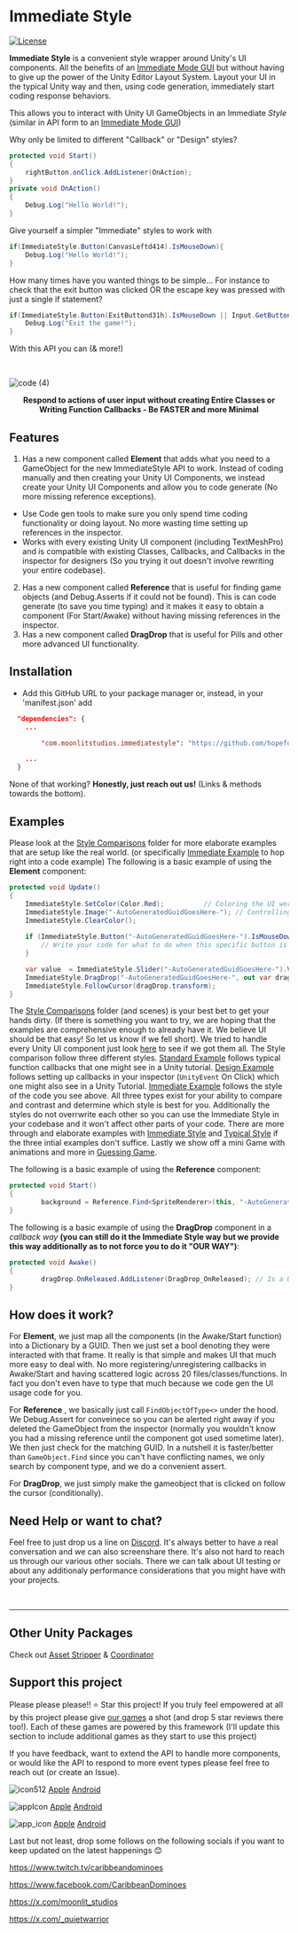 # Immediate Style 
[![License](https://img.shields.io/badge/license-MIT-green)](https://github.com/hopeforsenegal/immediatestyle/blob/master/LICENSE.md)

**Immediate Style** is a convenient style wrapper around Unity's UI components. All the benefits of an [Immediate Mode GUI](https://caseymuratori.com/blog_0001) but without having to give up the power of the Unity Editor Layout System. Layout your UI in the typical Unity way and then, using code generation, immediately start coding response behaviors.

This allows you to interact with Unity UI GameObjects in an Immediate *Style* (similar in API form to an [Immediate Mode GUI](https://caseymuratori.com/blog_0001))

Why only be limited to different "Callback" or "Design" styles?

```cs    
protected void Start()
{
    rightButton.onClick.AddListener(OnAction);
}
private void OnAction()
{
    Debug.Log("Hello World!");
}
```

Give yourself a simpler "Immediate" styles to work with

```cs 
if(ImmediateStyle.Button(CanvasLeftd414).IsMouseDown){
    Debug.Log("Hello World!");
}
```
How many times have you wanted things to be simple... 
For instance to check that the exit button was clicked OR the escape key was pressed with just a single if statement?
```cs 
if(ImmediateStyle.Button(ExitButtond31h).IsMouseDown || Input.GetButtonDown(KeyCode.Escape)){
    Debug.Log("Exit the game!");
}
```
With this API you can (& more!)

<br>

![code (4)](https://github.com/user-attachments/assets/df496928-9f0c-49c2-8e2f-6cb970bc13a8)


<p align="center">
<b>Respond to actions of user input without creating Entire Classes or Writing Function Callbacks - Be FASTER and more Minimal
</b>
<br>
</p>

## Features
1. Has a new component called **Element** that adds what you need to a GameObject for the new ImmediateStyle API to work. Instead of coding manually and then creating your Unity UI Components, we instead create your Unity UI Components and allow you to code generate (No more missing reference exceptions).
* Use Code gen tools to make sure you only spend time coding functionality or doing layout. No more wasting time setting up references in the inspector.
*  Works with every existing Unity UI component (including TextMeshPro) and is compatible with existing Classes, Callbacks, and Callbacks in the inspector for designers (So you trying it out doesn't involve rewriting your entire codebase).
2. Has a new component called **Reference** that is useful for finding game objects (and Debug.Asserts if it could not be found). This is can code generate (to save you time typing) and it makes it easy to obtain a component (For Start/Awake) without having missing references in the inspector.
3. Has a new component called **DragDrop** that is useful for Pills and other more advanced UI functionality.

## Installation

- Add this GitHub URL to your package manager or, instead, in your 'manifest.json' add
```json
  "dependencies": {
	...

    	"com.moonlitstudios.immediatestyle": "https://github.com/hopeforsenegal/com.moonlitstudios.immediatestyle.git",

	...
  }
```

None of that working? **Honestly, just reach out us!** (Links & methods towards the bottom).

## Examples
Please look at the [Style Comparisons](https://github.com/hopeforsenegal/com.moonlitstudios.immediatestyle/blob/main/StyleComparisons~#style-comparison) folder for more elaborate examples that are setup like the real world. (or specifically [Immediate Example](https://github.com/hopeforsenegal/com.moonlitstudios.immediatestyle/blob/main/StyleComparisons~/ImmediateExample.cs) to hop right into a code example) 
The following is a basic example of using the **Element** component: 
```cs
protected void Update()
{
	ImmediateStyle.SetColor(Color.Red);		     // Coloring the UI works like this (and therefore can be done in a batch)
	ImmediateStyle.Image("-AutoGeneratedGuidGoesHere-"); // Controlling (CanvasGroup|Text) works like this
	ImmediateStyle.ClearColor();
	
	if (ImmediateStyle.Button("-AutoGeneratedGuidGoesHere-").IsMouseDown) {	  // Controlling (Toggle|InputField|Dropdown) works like this
	    // Write your code for what to do when this specific button is clicked
	}

	var value  = ImmediateStyle.Slider("-AutoGeneratedGuidGoesHere-").Value; // Controlling Slider works like this
	ImmediateStyle.DragDrop("-AutoGeneratedGuidGoesHere-", out var dragDrop); // Controlling DragDrop works like this
	ImmediateStyle.FollowCursor(dragDrop.transform);
}
```
The [Style Comparisons](https://github.com/hopeforsenegal/com.moonlitstudios.immediatestyle/blob/main/StyleComparisons~#style-comparison) folder (and scenes) is your best bet to get your hands dirty. (If there is something you want to try, we are hoping that the examples are comprehensive enough to already have it. We believe UI should be that easy! So let us know if we fell short). We tried to handle every Unity UI component just look [here](https://github.com/hopeforsenegal/com.moonlitstudios.immediatestyle/blob/main/Runtime/UI/Immediate/ImmediateStyle.cs) to see if we got them all. The Style comparison follow three different styles. [Standard Example](https://github.com/hopeforsenegal/com.moonlitstudios.immediatestyle/blob/main/StyleComparisons~/StandardExample.cs) follows typical function callbacks that one might see in a Unity tutorial. [Design Example](https://github.com/hopeforsenegal/com.moonlitstudios.immediatestyle/blob/main/StyleComparisons~/DesignExample.cs) follows setting up callbacks in your inspector (`UnityEvent` On Click) which one might also see in a Unity Tutorial. [Immediate Example](https://github.com/hopeforsenegal/com.moonlitstudios.immediatestyle/blob/main/StyleComparisons~/ImmediateExample.cs) follows the style of the code you see above. All three types exist for your ability to compare and contrast and determine which style is best for you. Additionally the styles do not overrwrite each other so you can use the Immediate Style in your codebase and it won't affect other parts of your code.
There are more through and elaborate examples with [Immediate Style](https://github.com/hopeforsenegal/com.moonlitstudios.immediatestyle/blob/main/StyleComparisons~/A_ImmediateStyle.cs) and [Typical Style](https://github.com/hopeforsenegal/com.moonlitstudios.immediatestyle/blob/main/StyleComparisons~/A_TypicalStyle.cs) if the three intial examples don't suffice.
Lastly we show off a mini Game with animations and more in [Guessing Game](https://github.com/hopeforsenegal/com.moonlitstudios.immediatestyle/blob/main/GuessingGame~#guessing-game).


The following is a basic example of using the **Reference** component: 
```cs
protected void Start()
{
        background = Reference.Find<SpriteRenderer>(this, "-AutoGeneratedGuidGoesHere-"); // We save you mental anguish and time!
}
```

The following is a basic example of using the **DragDrop** component in a *callback way*  **(you can still do it the Immediate Style way but we provide this way additionally as to not force you to do it "OUR WAY")**: 
```cs
protected void Awake()
{
        dragDrop.OnReleased.AddListener(DragDrop_OnReleased); // Is a UnityEvent so Designers can set OnReleased inspector instead.
}
```

## How does it work?
For **Element**, we just map all the components (in the Awake/Start function) into a Dictionary by a GUID. Then we just set a bool denoting they were interacted with that frame. It really is that simple and makes UI that much more easy to deal with. No more registering/unregistering callbacks in Awake/Start and having scattered logic across 20 files/classes/functions. In fact you don't even have to type that much because we code gen the UI usage code for you.

For **Reference** , we basically just call `FindObjectOfType<>` under the hood. We Debug.Assert for conveinece so you can be alerted right away if you deleted the GameObject from the inspector (normally you wouldn't know you had a missing reference until the component got used sometime later). We then just check for the matching GUID. In a nutshell it is faster/better than `GameObject.Find` since you can't have conflicting names, we only search by component type, and we do a convenient assert.

For **DragDrop**, we just simply make the gameobject that is clicked on follow the cursor (conditionally).

## Need Help or want to chat?
Feel free to just drop us a line on [Discord](https://discord.gg/8y87EEaftE). It's always better to have a real conversation and we can also screenshare there. It's also not hard to reach us through our various other socials. There we can talk about UI testing or about any additionaly performance considerations that you might have with your projects.

</br>

___
## Other Unity Packages
Check out [Asset Stripper](https://github.com/hopeforsenegal/com.moonlitstudios.assetstripper) & [Coordinator](https://github.com/hopeforsenegal/com.moonlitstudios.coordinator)

## Support this project 
Please please please!! ⭐ Star this project! If you truly feel empowered at all by this project please give [our games](https://linktr.ee/moonlit_games) a shot (and drop 5 star reviews there too!). Each of these games are powered by this framework (I'll update this section to include additional games as they start to use this project)

If you have feedback, want to extend the API to handle more components, or would like the API to respond to more event types please feel free to reach out (or create an Issue).

![icon512](https://github.com/user-attachments/assets/85141dc9-110e-4a8d-b684-6c9a686c278b)
[Apple](https://apps.apple.com/us/app/caribbean-dominoes/id1588590418)
[Android](https://play.google.com/store/apps/details?id=com.MoonlitStudios.CaribbeanDominoes)

![appIcon](https://github.com/user-attachments/assets/4266f475-ac9b-4176-9f97-985b8e1025ce)
[Apple](https://apps.apple.com/us/app/solitaire-islands/id6478837950)
[Android](https://play.google.com/store/apps/details?id=com.MoonlitStudios.SolitaireIslands)

![app_icon](https://github.com/user-attachments/assets/13ba91c7-53b4-4469-bdd0-9f0598048a28)
[Apple](https://apps.apple.com/us/app/ludi-classic/id1536964897)
[Android](https://play.google.com/store/apps/details?id=com.MoonlitStudios.Ludi)


Last but not least, drop some follows on the following socials if you want to keep updated on the latest happenings 😊

https://www.twitch.tv/caribbeandominoes

https://www.facebook.com/CaribbeanDominoes

https://x.com/moonlit_studios

https://x.com/_quietwarrior
